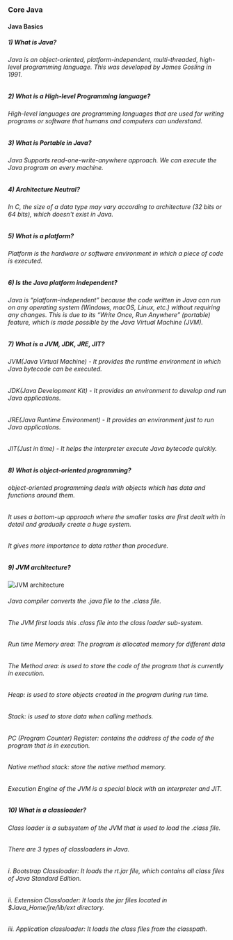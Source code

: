 ### Core Java
#### Java Basics
##### 1) What is Java?
###### Java is an object-oriented, platform-independent, multi-threaded, high-level programming language. This was developed by James Gosling in 1991.
##### 2) What is a High-level Programming language?
###### High-level languages are programming languages that are used for writing programs or software that humans and computers can understand.
##### 3) What is Portable in Java?
###### Java Supports read-one-write-anywhere approach. We can execute the Java program on every machine.
##### 4) Architecture Neutral?
###### In C, the size of a data type may vary according to architecture (32 bits or 64 bits), which doesn't exist in Java.
##### 5) What is a platform?
###### Platform is the hardware or software environment in which a piece of code is executed.
##### 6) Is the Java platform independent?
###### Java is “platform-independent” because the code written in Java can run on any operating system (Windows, macOS, Linux, etc.) without requiring any changes. This is due to its “Write Once, Run Anywhere” (portable) feature, which is made possible by the Java Virtual Machine (JVM).
##### 7) What is a JVM, JDK, JRE, JIT?
###### JVM(Java Virtual Machine) - It provides the runtime environment in which Java bytecode can be executed.
###### JDK(Java Development Kit) - It provides an environment to develop and run Java applications.
###### JRE(Java Runtime Environment) - It provides an environment just to run Java applications.
###### JIT(Just in time) - It helps the interpreter execute Java bytecode quickly.
##### 8) What is object-oriented programming?
###### object-oriented programming deals with objects which has data and functions around them. 
###### It uses a bottom-up approach where the smaller tasks are first dealt with in detail and gradually create a huge system.
###### It gives more importance to data rather than procedure.
##### 9) JVM architecture?
![JVM architecture](https://github.com/user-attachments/assets/c6313ad9-4a9e-4d40-ab6d-672de3831c0e)
###### Java compiler converts the .java file to the .class file.
###### The JVM first loads this .class file into the class loader sub-system.
###### Run time Memory area: The program is allocated memory for different data
###### The Method area: is used to store the code of the program that is currently in execution.
###### Heap: is used to store objects created in the program during run time.
###### Stack: is used to store data when calling methods.
###### PC (Program Counter) Register: contains the address of the code of the program that is in execution.
###### Native method stack: store the native method memory.
###### Execution Engine of the JVM is a special block with an interpreter and JIT.
##### 10) What is a classloader?
###### Class loader is a subsystem of the JVM that is used to load the .class file.
###### There are 3 types of classloaders in Java.
###### i. Bootstrap Classloader: It loads the rt.jar file, which contains all class files of Java Standard Edition.
###### ii. Extension Classloader: It loads the jar files located in $Java_Home/jre/lib/ext directory.
###### iii. Application classloader: It loads the class files from the classpath.
